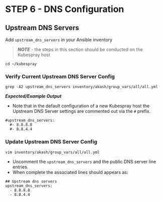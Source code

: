 # STEP 6 - DNS Configuration

## Upstream DNS Servers

Add  `upstream_dns_servers` in your Ansible inventory

> _**NOTE**_ - the steps in this section should be conducted on the Kubespray host

```
cd ~/kubespray
```

### Verify Current Upstream DNS Server Config

```
grep -A2 upstream_dns_servers inventory/akash/group_vars/all/all.yml
```

_**Expected/Example Output**_

* Note that in the default configuration of a new Kubespray host the Upstream DNS Server settings are commented out via the `#` prefix.

```
#upstream_dns_servers:
  #- 8.8.8.8
  #- 8.8.4.4
```

### Update Upstream DNS Server Config

```
vim inventory/akash/group_vars/all/all.yml
```

* Uncomment the `upstream_dns_servers` and the public DNS server line entries.
* When complete the associated lines should appears as:

```
## Upstream dns servers
upstream_dns_servers:
  - 8.8.8.8
  - 8.8.4.4
```
